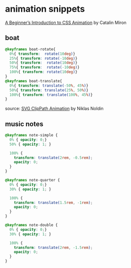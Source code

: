 # animation snippets

[A Beginner’s Introduction to CSS Animation](https://webdesign.tutsplus.com/tutorials/a-beginners-introduction-to-css-animation--cms-21068) by Catalin Miron

## boat 
```css
@keyframes boat-rotate{
  0%{ transform:  rotate(10deg)}
  25%{ transform: rotate(-10deg)}
  50%{ transform:  rotate(10deg)}
  75%{ transform:  rotate(-10deg)}
  100%{ transform: rotate(10deg)}
}
@keyframes boat-translate{
  0%{ transform: translate(-50%, 45%)}
  50%{ transform: translate(25%, 50%)}
  100%{ transform: translate(100%, 45%)}
}
```
source: [SVG ClipPath Animation](https://codepen.io/niklasnoldin/pen/NEvWxm) by Niklas Noldin

## music notes

```css
@keyframes note-simple {
  0% { opacity: 0;}
  50% { opacity: 1; }

  100% {
    transform: translate(2rem, -0.5rem);
    opacity: 0;
  }
}

@keyframes note-quarter {
  0% { opacity: 0;}
  30% { opacity: 1; }

  100% {
    transform: translate(1.5rem, -1rem);
    opacity: 0;
  }
}

@keyframes note-double {
  0% { opacity: 0;}
  30% { opacity: 1; }

  100% {
    transform: translate(2rem, -1.5rem);
    opacity: 0;
  }
}
```